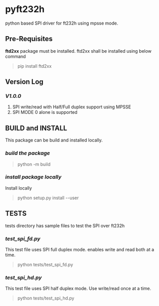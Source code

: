 # pyft232h

python based SPI driver for ft232h using mpsse mode. 


## Pre-Requisites

**ftd2xx** package must be installed. 
ftd2xx shall be installed using below command
> pip install ftd2xx


## Version Log

### ***V1.0.0***

1. SPI write/read with Half/Full duplex support using MPSSE
2. SPI MODE 0 alone is supported


## BUILD and INSTALL

This package can be build and installed locally.

### ***build the package***

> python -m build

### ***install package locally***

Install locally
> python setup.py install --user


## TESTS

tests directory has sample files to test the SPI over ft232h

### ***test_spi_fd.py***

This test file uses SPI full duplex mode. enables write and read both at a time.
> python tests/test_spi_fd.py

### ***test_spi_hd.py***

This test file uses SPI half duplex mode. Use write/read once at a time.
> python tests/test_spi_hd.py
